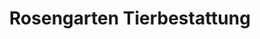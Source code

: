 ---
title: "Rosengarten Tierbestattung"
url: /karlsruhe/rosengarten-tierbestattung/
shop: Bestattungen
---